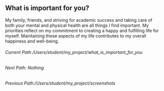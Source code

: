 ## What is important for you?

My family, friends, and striving for academic success and taking care of both your mental and 
physical health are all things I find important. My priorities reflect on my commitment to creating a happy and fulfilling life for myself. 
Maintaining these aspects of my life contributes to my overall happiness and well-being.

###### Current Path /Users/student/my_project/what_is_important_for_you
###### Next Path: Nothing
###### Previous Path:/Users/student/my_project/screenshots

 
